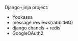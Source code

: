 Django+jinja project:
- Yookassa
- message rewiews(rabbitMQ)
- django chanels + redis
- GoogleOAuth2
